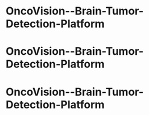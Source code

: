 # OncoVision--Brain-Tumor-Detection-Platform
# OncoVision--Brain-Tumor-Detection-Platform
# OncoVision--Brain-Tumor-Detection-Platform
